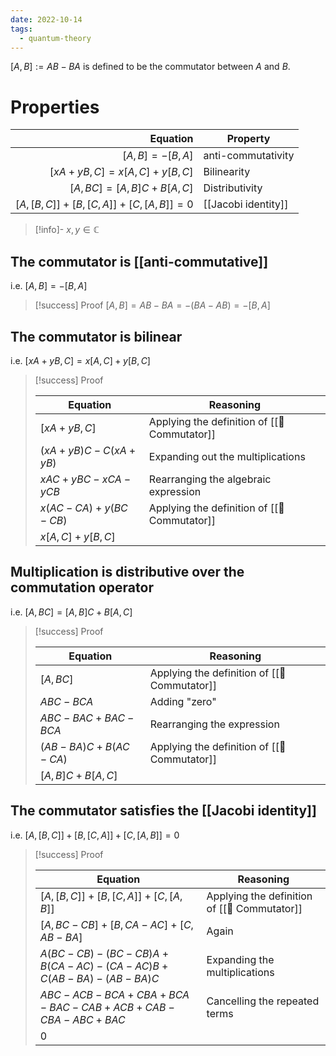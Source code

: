 ```yaml
---
date: 2022-10-14
tags:
  - quantum-theory
---
```

$[A, B] := AB - BA$ is defined to be the commutator between $A$ and $B$.

# Properties
| Equation | Property |
| ---: | ---- |
| $[A, B] = - [B, A]$ | anti-commutativity |
| $[xA + yB, C] = x[A, C] + y[B,C]$ | Bilinearity |
| $[A, BC] = [A,B]C + B[A,C]$ | Distributivity |
| $[A, [B,C]] + [B, [C,A]] + [C, [A,B]] = 0$ | [[Jacobi identity]] |
>[!info]-
> $x,y \in \mathbb{C}$

## The commutator is [[anti-commutative]]
i.e. $[A, B] = - [B, A]$

>[!success] Proof
> $[A, B] = AB-BA = - (BA-AB) = - [B, A]$

## The commutator is bilinear

i.e. $[xA + yB, C] = x[A, C] + y[B,C]$
> [!success] Proof
> 
> | Equation | Reasoning |
> | --- | --- |
> |$[xA + yB, C]$ | Applying the definition of [[📘 Commutator]] |
> | $(xA+yB)C - C(xA+yB)$ | Expanding out the multiplications |
> | $xAC + yBC - xCA - yCB$ | Rearranging the algebraic expression |
> | $x(AC-CA) + y(BC-CB)$ | Applying the definition of [[📘 Commutator]] |
> | $x[A,C] + y[B,C]$ | |

## Multiplication is distributive over the commutation operator
i.e. $[A, BC] = [A,B]C + B[A,C]$

> [!success] Proof
> 
> | Equation | Reasoning |
> | --- | --- |
> | $[A,BC]$ | Applying the definition of [[📘 Commutator]] |
> | $ABC - BCA$ | Adding "zero" |
> | $ABC - BAC + BAC - BCA$ | Rearranging the expression |
> | $(AB - BA)C + B(AC-CA)$ | Applying the definition of [[📘 Commutator]] |
> | $[A,B]C + B[A,C]$ | |

## The commutator satisfies the [[Jacobi identity]]
i.e. $[A, [B,C]] + [B, [C,A]] + [C, [A,B]] = 0$

> [!success] Proof
> 
> | Equation                                                               | Reasoning |
> |------------------------------------------------------------------------| --- |
> | $[A, [B,C]] + [B, [C,A]] + [C, [A,B]]$                                 | Applying the definition of [[📘 Commutator]] |
> | $[A, BC-CB] + [B,CA-AC] + [C, AB-BA]$                                  | Again |
> | $A(BC-CB) - (BC-CB)A + B(CA-AC) - (CA-AC)B + C(AB-BA) - (AB-BA)C$      | Expanding the multiplications |
> | $ABC - ACB - BCA +CBA + BCA - BAC - CAB + ACB + CAB - CBA - ABC + BAC$ | Cancelling the repeated terms |
> | $0$                                                                    | |

